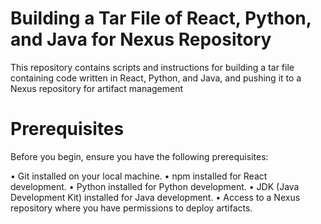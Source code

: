 # Building a Tar File of React, Python, and Java for Nexus Repository
This repository contains scripts and instructions for building a tar file containing code written in React, Python, and Java, and pushing it to a Nexus repository for artifact management

# Prerequisites
Before you begin, ensure you have the following prerequisites:

• Git installed on your local machine.
• npm installed for React development.
• Python installed for Python development.
• JDK (Java Development Kit) installed for Java development.
• Access to a Nexus repository where you have permissions to deploy artifacts.
